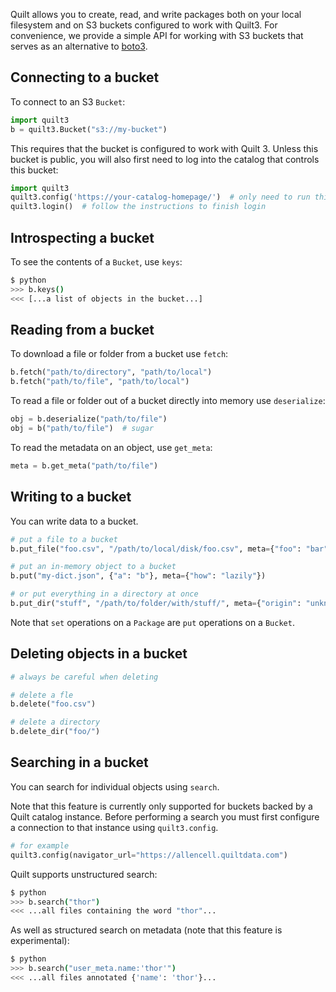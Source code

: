 Quilt allows you to create, read, and write packages both on your local filesystem and on S3 buckets configured to work with Quilt3. For convenience, we provide a simple API for working with S3 buckets that serves as an alternative to [boto3](https://boto3.amazonaws.com/v1/documentation/api/latest/index.html).

## Connecting to a bucket

To connect to an S3 `Bucket`:

```python
import quilt3
b = quilt3.Bucket("s3://my-bucket")
```

This requires that the bucket is configured to work with Quilt 3. Unless this bucket is public, you will also first need to log into the catalog that controls this bucket:

```python
import quilt3
quilt3.config('https://your-catalog-homepage/')  # only need to run this once
quilt3.login()  # follow the instructions to finish login
```

## Introspecting a bucket

To see the contents of a `Bucket`, use `keys`:

```bash
$ python
>>> b.keys()
<<< [...a list of objects in the bucket...]
```

## Reading from a bucket

To download a file or folder from a bucket use `fetch`:

```python
b.fetch("path/to/directory", "path/to/local")
b.fetch("path/to/file", "path/to/local")
```

To read a file or folder out of a bucket directly into memory use `deserialize`:

```python
obj = b.deserialize("path/to/file")
obj = b("path/to/file")  # sugar
```

To read the metadata on an object, use `get_meta`:

```python
meta = b.get_meta("path/to/file")
```

## Writing to a bucket

You can write data to a bucket.

```python
# put a file to a bucket
b.put_file("foo.csv", "/path/to/local/disk/foo.csv", meta={"foo": "bar"})

# put an in-memory object to a bucket
b.put("my-dict.json", {"a": "b"}, meta={"how": "lazily"})

# or put everything in a directory at once
b.put_dir("stuff", "/path/to/folder/with/stuff/", meta={"origin": "unknown"})
```

Note that `set` operations on a `Package` are `put` operations on a `Bucket`.

## Deleting objects in a bucket

```python
# always be careful when deleting

# delete a fle
b.delete("foo.csv")

# delete a directory
b.delete_dir("foo/")
```

## Searching in a bucket

You can search for individual objects using `search`.

Note that this feature is currently only supported for buckets backed by a Quilt catalog instance. Before performing a search you must first configure a connection to that instance using `quilt3.config`.

```python
# for example
quilt3.config(navigator_url="https://allencell.quiltdata.com")
```

Quilt supports unstructured search:

```bash
$ python
>>> b.search("thor")
<<< ...all files containing the word "thor"...
```

As well as structured search on metadata (note that this feature is experimental):

```bash
$ python
>>> b.search("user_meta.name:'thor'")
<<< ...all files annotated {'name': 'thor'}...
```
